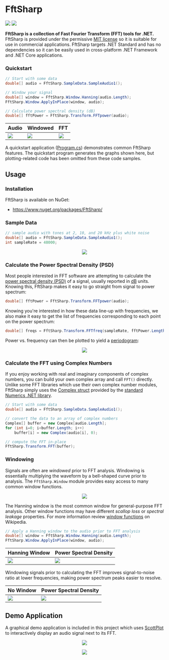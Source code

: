 # FftSharp

[![](https://img.shields.io/azure-devops/build/swharden/swharden/8?label=Build&logo=azure%20pipelines)](https://dev.azure.com/swharden/swharden/_build/latest?definitionId=8&branchName=master)
[![](https://img.shields.io/nuget/v/FftSharp?label=NuGet&logo=nuget)](https://www.nuget.org/packages/FftSharp/)

**FftSharp is a collection of Fast Fourier Transform (FFT) tools for .NET.** FftSharp is provided under the permissive [MIT license](LICENSE) so it is suitable for use in commercial applications. FftSharp targets .NET Standard and has no dependencies so it can be easily used in cross-platform .NET Framework and .NET Core applications.

### Quickstart

```cs
// Start with some data
double[] audio = FftSharp.SampleData.SampleAudio1();

// Window your signal
double[] window = FftSharp.Window.Hanning(audio.Length);
FftSharp.Window.ApplyInPlace(window, audio);

// Calculate power spectral density (dB)
double[] fftPower = FftSharp.Transform.FFTpower(audio);
```

Audio | Windowed | FFT
---|---|---
![](src/FftSharp.Quickstart/output/audio.png)|![](src/FftSharp.Quickstart/output/audio-windowed.png)|![](src/FftSharp.Quickstart/output/fft-windowed.png)

A quickstart application ([Program.cs](src/FftSharp.Quickstart/Program.cs)) demonstrates common FftSharp features. The quickstart program generates the graphs shown here, but plotting-related code has been omitted from these code samples.

## Usage

### Installation

FftSharp is available on NuGet:
* https://www.nuget.org/packages/FftSharp/


### Sample Data

```cs
// sample audio with tones at 2, 10, and 20 kHz plus white noise
double[] audio = FftSharp.SampleData.SampleAudio1();
int sampleRate = 48000;
```

<div align="center">

![](src/FftSharp.Quickstart/output/audio.png)

</div>

### Calculate the Power Spectral Density (PSD)

Most people interested in FFT software are attempting to calculate the [power spectral density (PSD)](https://en.wikipedia.org/wiki/Spectral_density) of a signal, usually reported in [dB](https://en.wikipedia.org/wiki/Decibel) units. Knowing this, FftSharp makes it easy to go straight from signal to power spectrum:

```cs
double[] fftPower = FftSharp.Transform.FFTpower(audio);
```

Knowing you're interested in how these data line-up with frequencies, we also make it easy to get the list of frequencies corresponding to each point on the power spectrum:

```cs
double[] freqs = FftSharp.Transform.FFTfreq(sampleRate, fftPower.Length);
```

Power vs. frequency can then be plotted to yield a [periodogram](https://en.wikipedia.org/wiki/Periodogram):

<div align="center">

![](src/FftSharp.Quickstart/output/fft.png)

</div>

### Calculate the FFT using Complex Numbers

If you enjoy working with real and imaginary components of complex numbers, you can build your own complex array and call `FFT()` directly. Unlike some FFT libraries which use their own complex number modules, FftSharp simply uses the [Complex struct](https://docs.microsoft.com/en-us/dotnet/api/system.numerics.complex) provided by the [standard Numerics .NET library](https://docs.microsoft.com/en-us/dotnet/standard/numerics).

```cs
// Start with some data
double[] audio = FftSharp.SampleData.SampleAudio1();

// convert the data to an array of complex numbers
Complex[] buffer = new Complex[audio.Length];
for (int i=0; i<buffer.Length; i++)
    buffer[i] = new Complex(audio[i], 0);

// compute the FFT in-place
FftSharp.Transform.FFT(buffer);
```

### Windowing

Signals are often are _windowed_ prior to FFT analysis. Windowing is essentially multiplying the waveform by a bell-shaped curve prior to analysis. The `FftSharp.Window` module provides easy access to many common window functions.

<div align="center">

![](src/FftSharp.Quickstart/output/windows.png)

</div>

The Hanning window is the most common window for general-purpose FFT analysis. Other window functions may have different _scallop loss_ or _spectral leakage_ properties. For more information review [window functions](https://en.wikipedia.org/wiki/Window_function) on Wikipedia.

```cs
// Apply a Hanning window to the audio prior to FFT analysis
double[] window = FftSharp.Window.Hanning(audio.Length);
FftSharp.Window.ApplyInPlace(window, audio);
```

Hanning Window | Power Spectral Density
---|---
![](src/FftSharp.Quickstart/output/audio-windowed.png)|![](src/FftSharp.Quickstart/output/fft-windowed.png)

Windowing signals prior to calculating the FFT improves signal-to-noise ratio at lower frequencies, making power spectrum peaks easier to resolve.

No Window | Power Spectral Density
---|---
![](src/FftSharp.Quickstart/output/audio.png)|![](src/FftSharp.Quickstart/output/fft.png)

## Demo Application

A graphical demo application is included in this project which uses [ScottPlot](https://swharden.com/scottplot/) to interactively display an audio signal next to its FFT.

<div align="center">

![](src/FftSharp.Demo/screenshot2.png)

![](dev/screenshot.png)

</div>
